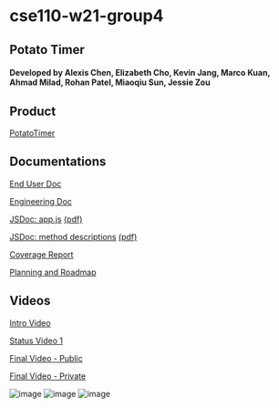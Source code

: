 # cse110-w21-group4 
## Potato Timer
#### Developed by Alexis Chen, Elizabeth Cho, Kevin Jang, Marco Kuan, Ahmad Milad, Rohan Patel, Miaoqiu Sun, Jessie Zou

## Product
<a href="https://alexischen99.github.io/cse110-w21-group4/source/potato.html" target="_blank">PotatoTimer</a>

## Documentations

[End User Doc](https://github.com/AlexisChen99/cse110-w21-group4/blob/main/specs/users/EndUserDoc.md)

[Engineering Doc](https://github.com/AlexisChen99/cse110-w21-group4/blob/main/specs/engineering%20doc.md)

[JSDoc: app.js](https://alexischen99.github.io/cse110-w21-group4/docs/app.js.html) [(pdf)](https://github.com/AlexisChen99/cse110-w21-group4/blob/main/docs/JSDoc_%20Source_%20app.js.pdf)

[JSDoc: method descriptions](https://alexischen99.github.io/cse110-w21-group4/docs/global.html) [(pdf)](https://github.com/AlexisChen99/cse110-w21-group4/blob/main/docs/JSDoc_%20Global.pdf)

[Coverage Report](https://github.com/AlexisChen99/cse110-w21-group4/blob/main/specs/QA/Overview.md)

<a href="https://miro.com/app/board/o9J_lX_m1Ts=/" target="_blank">Planning and Roadmap</a>

## Videos

<a href="https://www.youtube.com/watch?v=Gd6j-zVnezI&feature=youtu.be" target="_blank">Intro Video</a>

[Status Video 1](https://www.youtube.com/watch?v=rHYlFTZ3qxw&feature=youtu.be)

[Final Video - Public](https://www.youtube.com/watch?v=gdThl75jBeM)

[Final Video - Private](https://www.youtube.com/watch?v=zSleTAR-aSI)

![image](https://user-images.githubusercontent.com/60748722/111731020-d7c84980-882f-11eb-9160-e3d66e82cfd5.png)
![image](https://user-images.githubusercontent.com/60748722/111731020-d7c84980-882f-11eb-9160-e3d66e82cfd5.png)
![image](https://user-images.githubusercontent.com/60748722/111731020-d7c84980-882f-11eb-9160-e3d66e82cfd5.png)

